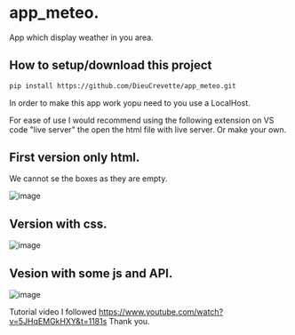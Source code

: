# app_meteo.
App which display weather in you area.

## How to setup/download this project

```bash
pip install https://github.com/DieuCrevette/app_meteo.git
```
In order to make this app work yopu need to you use a LocalHost.

For ease of use I would recommend using the following extension on VS code "live server" the open the html file with live server.
Or make your own.


## First version only html.
We cannot se the boxes as they are empty.

![image](https://user-images.githubusercontent.com/92374888/152136399-199253f6-bd62-4180-858e-8e452086ad6e.png)

## Version with css.

![image](https://user-images.githubusercontent.com/92374888/152211107-a57bc24b-9bf9-4223-a773-bfb456a0ca0d.png)

## Vesion with some js and API.

![image](https://user-images.githubusercontent.com/92374888/157487250-7113001f-facb-490a-92ce-de25be22c7e2.png)















Tutorial video I followed https://www.youtube.com/watch?v=5JHqEMGkHXY&t=1181s 
Thank you.
